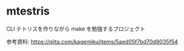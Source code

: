 # mtestris
CLI テトリスを作りながら make を勉強するプロジェクト


参考資料:
https://qiita.com/kagemiku/items/5aed05f7bd70d8035f54